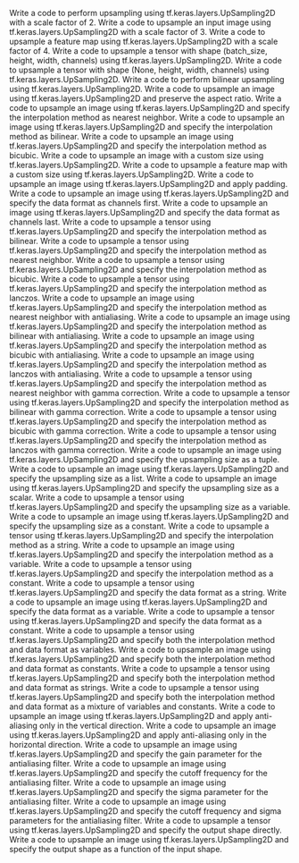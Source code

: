 Write a code to perform upsampling using tf.keras.layers.UpSampling2D with a scale factor of 2.
Write a code to upsample an input image using tf.keras.layers.UpSampling2D with a scale factor of 3.
Write a code to upsample a feature map using tf.keras.layers.UpSampling2D with a scale factor of 4.
Write a code to upsample a tensor with shape (batch_size, height, width, channels) using tf.keras.layers.UpSampling2D.
Write a code to upsample a tensor with shape (None, height, width, channels) using tf.keras.layers.UpSampling2D.
Write a code to perform bilinear upsampling using tf.keras.layers.UpSampling2D.
Write a code to upsample an image using tf.keras.layers.UpSampling2D and preserve the aspect ratio.
Write a code to upsample an image using tf.keras.layers.UpSampling2D and specify the interpolation method as nearest neighbor.
Write a code to upsample an image using tf.keras.layers.UpSampling2D and specify the interpolation method as bilinear.
Write a code to upsample an image using tf.keras.layers.UpSampling2D and specify the interpolation method as bicubic.
Write a code to upsample an image with a custom size using tf.keras.layers.UpSampling2D.
Write a code to upsample a feature map with a custom size using tf.keras.layers.UpSampling2D.
Write a code to upsample an image using tf.keras.layers.UpSampling2D and apply padding.
Write a code to upsample an image using tf.keras.layers.UpSampling2D and specify the data format as channels first.
Write a code to upsample an image using tf.keras.layers.UpSampling2D and specify the data format as channels last.
Write a code to upsample a tensor using tf.keras.layers.UpSampling2D and specify the interpolation method as bilinear.
Write a code to upsample a tensor using tf.keras.layers.UpSampling2D and specify the interpolation method as nearest neighbor.
Write a code to upsample a tensor using tf.keras.layers.UpSampling2D and specify the interpolation method as bicubic.
Write a code to upsample a tensor using tf.keras.layers.UpSampling2D and specify the interpolation method as lanczos.
Write a code to upsample an image using tf.keras.layers.UpSampling2D and specify the interpolation method as nearest neighbor with antialiasing.
Write a code to upsample an image using tf.keras.layers.UpSampling2D and specify the interpolation method as bilinear with antialiasing.
Write a code to upsample an image using tf.keras.layers.UpSampling2D and specify the interpolation method as bicubic with antialiasing.
Write a code to upsample an image using tf.keras.layers.UpSampling2D and specify the interpolation method as lanczos with antialiasing.
Write a code to upsample a tensor using tf.keras.layers.UpSampling2D and specify the interpolation method as nearest neighbor with gamma correction.
Write a code to upsample a tensor using tf.keras.layers.UpSampling2D and specify the interpolation method as bilinear with gamma correction.
Write a code to upsample a tensor using tf.keras.layers.UpSampling2D and specify the interpolation method as bicubic with gamma correction.
Write a code to upsample a tensor using tf.keras.layers.UpSampling2D and specify the interpolation method as lanczos with gamma correction.
Write a code to upsample an image using tf.keras.layers.UpSampling2D and specify the upsampling size as a tuple.
Write a code to upsample an image using tf.keras.layers.UpSampling2D and specify the upsampling size as a list.
Write a code to upsample an image using tf.keras.layers.UpSampling2D and specify the upsampling size as a scalar.
Write a code to upsample a tensor using tf.keras.layers.UpSampling2D and specify the upsampling size as a variable.
Write a code to upsample an image using tf.keras.layers.UpSampling2D and specify the upsampling size as a constant.
Write a code to upsample a tensor using tf.keras.layers.UpSampling2D and specify the interpolation method as a string.
Write a code to upsample an image using tf.keras.layers.UpSampling2D and specify the interpolation method as a variable.
Write a code to upsample a tensor using tf.keras.layers.UpSampling2D and specify the interpolation method as a constant.
Write a code to upsample a tensor using tf.keras.layers.UpSampling2D and specify the data format as a string.
Write a code to upsample an image using tf.keras.layers.UpSampling2D and specify the data format as a variable.
Write a code to upsample a tensor using tf.keras.layers.UpSampling2D and specify the data format as a constant.
Write a code to upsample a tensor using tf.keras.layers.UpSampling2D and specify both the interpolation method and data format as variables.
Write a code to upsample an image using tf.keras.layers.UpSampling2D and specify both the interpolation method and data format as constants.
Write a code to upsample a tensor using tf.keras.layers.UpSampling2D and specify both the interpolation method and data format as strings.
Write a code to upsample a tensor using tf.keras.layers.UpSampling2D and specify both the interpolation method and data format as a mixture of variables and constants.
Write a code to upsample an image using tf.keras.layers.UpSampling2D and apply anti-aliasing only in the vertical direction.
Write a code to upsample an image using tf.keras.layers.UpSampling2D and apply anti-aliasing only in the horizontal direction.
Write a code to upsample an image using tf.keras.layers.UpSampling2D and specify the gain parameter for the antialiasing filter.
Write a code to upsample an image using tf.keras.layers.UpSampling2D and specify the cutoff frequency for the antialiasing filter.
Write a code to upsample an image using tf.keras.layers.UpSampling2D and specify the sigma parameter for the antialiasing filter.
Write a code to upsample an image using tf.keras.layers.UpSampling2D and specify the cutoff frequency and sigma parameters for the antialiasing filter.
Write a code to upsample a tensor using tf.keras.layers.UpSampling2D and specify the output shape directly.
Write a code to upsample an image using tf.keras.layers.UpSampling2D and specify the output shape as a function of the input shape.